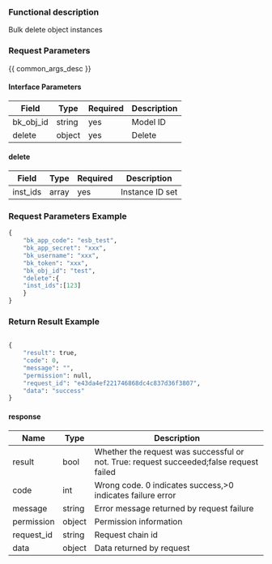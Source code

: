 ### Functional description

Bulk delete object instances

### Request Parameters

{{ common_args_desc }}

#### Interface Parameters

| Field                | Type       | Required   | Description                            |
|---------------------|-------------|--------|----------------------------------|
| bk_obj_id           |  string      | yes  | Model ID|
| delete      |  object |yes    | Delete|

#### delete
| Field                | Type       | Required   | Description                            |
|---------------------|-------------|--------|----------------------------------|
| inst_ids |  array   | yes   | Instance ID set     |

### Request Parameters Example

```python
{
    "bk_app_code": "esb_test",
    "bk_app_secret": "xxx",
    "bk_username": "xxx",
    "bk_token": "xxx",
    "bk_obj_id": "test",
    "delete":{
    "inst_ids":[123]
    }
}
```

### Return Result Example

```python

{
    "result": true,
    "code": 0,
    "message": "",
    "permission": null,
    "request_id": "e43da4ef221746868dc4c837d36f3807",
    "data": "success"
}
```

#### response

| Name    | Type   | Description                                    |
| ------- | ------ | ------------------------------------- |
| result  | bool   | Whether the request was successful or not. True: request succeeded;false request failed|
| code    |  int    | Wrong code. 0 indicates success,>0 indicates failure error    |
| message | string |Error message returned by request failure                    |
| permission    |  object |Permission information    |
| request_id    |  string |Request chain id    |
| data    |  object |Data returned by request                           |
